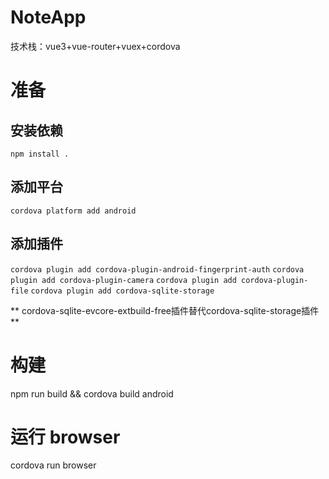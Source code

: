 # NoteApp
技术栈：vue3+vue-router+vuex+cordova

# 准备
## 安装依赖
  `npm install .`

## 添加平台
  `cordova platform add android`







## 添加插件
  `cordova plugin add cordova-plugin-android-fingerprint-auth`
  `cordova plugin add cordova-plugin-camera`
  `cordova plugin add cordova-plugin-file`
  `cordova plugin add cordova-sqlite-storage`

  ** cordova-sqlite-evcore-extbuild-free插件替代cordova-sqlite-storage插件 **

# 构建
npm run build && cordova build android
# 运行 browser
cordova run browser
